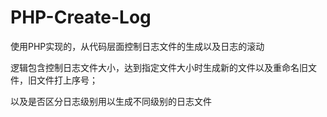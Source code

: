 # PHP-Create-Log
使用PHP实现的，从代码层面控制日志文件的生成以及日志的滚动

逻辑包含控制日志文件大小，达到指定文件大小时生成新的文件以及重命名旧文件，旧文件打上序号；

以及是否区分日志级别用以生成不同级别的日志文件
